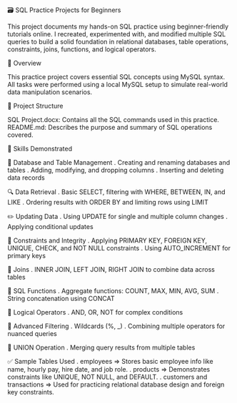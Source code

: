 🗃️ SQL Practice Projects for Beginners

This project documents my hands-on SQL practice using beginner-friendly tutorials online. I recreated, experimented with, and modified multiple SQL queries to build a solid foundation in relational databases, table operations, constraints, joins, functions, and logical operators.

📌 Overview

This practice project covers essential SQL concepts using MySQL syntax. All tasks were performed using a local MySQL setup to simulate real-world data manipulation scenarios.

📁 Project Structure

SQL Project.docx: Contains all the SQL commands used in this practice.
README.md: Describes the purpose and summary of SQL operations covered.

🔧 Skills Demonstrated

📂 Database and Table Management
. Creating and renaming databases and tables
. Adding, modifying, and dropping columns
. Inserting and deleting data records

🔍 Data Retrieval
. Basic SELECT, filtering with WHERE, BETWEEN, IN, and LIKE
. Ordering results with ORDER BY and limiting rows using LIMIT

✏️ Updating Data
. Using UPDATE for single and multiple column changes
. Applying conditional updates

🔑 Constraints and Integrity
. Applying PRIMARY KEY, FOREIGN KEY, UNIQUE, CHECK, and NOT NULL constraints
. Using AUTO_INCREMENT for primary keys

🔗 Joins
. INNER JOIN, LEFT JOIN, RIGHT JOIN to combine data across tables

🧠 SQL Functions
. Aggregate functions: COUNT, MAX, MIN, AVG, SUM
. String concatenation using CONCAT

🤖 Logical Operators
. AND, OR, NOT for complex conditions

🔁 Advanced Filtering
. Wildcards (%, _)
. Combining multiple operators for nuanced queries

🧾 UNION Operation
. Merging query results from multiple tables

✅ Sample Tables Used
. employees => Stores basic employee info like name, hourly pay, hire date, and job role.
. products => Demonstrates constraints like UNIQUE, NOT NULL, and DEFAULT.
. customers and transactions => Used for practicing relational database design and foreign key constraints.
